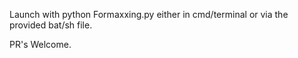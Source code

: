 Launch with python Formaxxing.py either in cmd/terminal or via the provided bat/sh file.

PR's Welcome.
